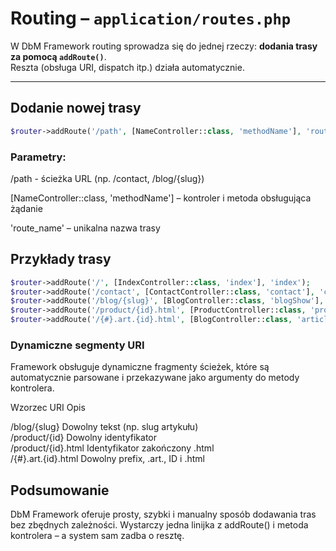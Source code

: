 # Routing – `application/routes.php`

W DbM Framework routing sprowadza się do jednej rzeczy: **dodania trasy za pomocą `addRoute()`**.  
Reszta (obsługa URI, dispatch itp.) działa automatycznie.

---

## Dodanie nowej trasy

```php
$router->addRoute('/path', [NameController::class, 'methodName'], 'route_name');
```

### Parametry:

/path - ścieżka URL (np. /contact, /blog/{slug})

[NameController::class, 'methodName'] – kontroler i metoda obsługująca żądanie

'route_name' – unikalna nazwa trasy

## Przykłady trasy

```php
$router->addRoute('/', [IndexController::class, 'index'], 'index');
$router->addRoute('/contact', [ContactController::class, 'contact'], 'contact');
$router->addRoute('/blog/{slug}', [BlogController::class, 'blogShow'], 'blog_show');
$router->addRoute('/product/{id}.html', [ProductController::class, 'productView'], 'product_view');
$router->addRoute('/{#}.art.{id}.html', [BlogController::class, 'article_show'], 'article_show');
```

### Dynamiczne segmenty URI
Framework obsługuje dynamiczne fragmenty ścieżek, które są automatycznie parsowane i przekazywane jako argumenty do metody kontrolera.

Wzorzec URI	Opis

/blog/{slug} Dowolny tekst (np. slug artykułu)  
/product/{id} Dowolny identyfikator  
/product/{id}.html Identyfikator zakończony .html  
/{#}.art.{id}.html Dowolny prefix, .art., ID i .html  

## Podsumowanie

DbM Framework oferuje prosty, szybki i manualny sposób dodawania tras bez zbędnych zależności. Wystarczy jedna linijka z addRoute() i metoda kontrolera – a system sam zadba o resztę.
